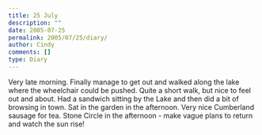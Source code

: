 ```yaml
---
title: 25 July
description: ""
date: 2005-07-25
permalink: 2005/07/25/diary/
author: Cindy
comments: []
type: Diary
---
```


Very late morning. Finally manage to get out and walked along the lake where the wheelchair could be pushed. Quite a short walk, but nice to feel out and about. Had a sandwich sitting by the Lake and then did a bit of browsing in town. Sat in the garden in the afternoon. Very nice Cumberland sausage for tea. Stone Circle in the afternoon - make vague plans to return and watch the sun rise!
